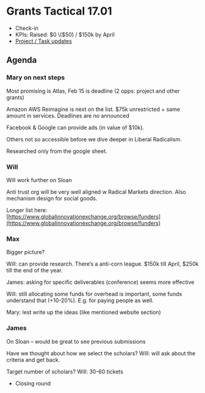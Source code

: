 # Grants Tactical 17.01

* Check-in
* KPIs: Raised: $0 \($50\) / $150k by April
* [Project / Task updates](https://trello.com/b/q3WYBkl9/grants-work-flow)

## Agenda

### Mary on next steps

Most promising is Atlas, Feb 15 is deadline \(2 opps: project and other grants\)

Amazon AWS Reimagine is next on the list. $75k unrestricted + same amount in services. Deadlines are no announced

Facebook & Google can provide ads \(in value of  $10k\).

Others not so accessible before we dive deeper in Liberal Radicalism.

Researched only from the google sheet.

### Will

Will work further on Sloan

Anti trust org will be very well aligned w Radical Markets direction. Also mechanism design for social goods.

Longer list here: [https://www.globalinnovationexchange.org/browse/funders](https://www.globalinnovationexchange.org/browse/funders)

### Max

Bigger picture?

Will: can provide research. There’s a anti-corn league. $150k till April, $250k till the end of the year.

James: asking for specific deliverables \(conference\) seems more effective

Will: still allocating some funds for overhead is important, some funds understand that \(+10-20%\). E.g. for paying people as well.

Mary: lest write up the ideas \(like mentioned website section\)

### James

On Sloan – would be great to see previous submissions

Have we thought about how we select the scholars? Will: will ask about the criteria and get back.

Target number of scholars? Will: 30-60 tickets  
  


* Closing round

